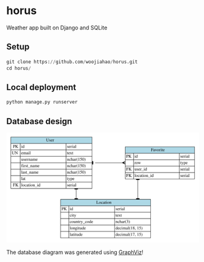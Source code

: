 # horus

Weather app built on Django and SQLite

## Setup

```python
git clone https://github.com/woojiahao/horus.git
cd horus/
```

## Local deployment

```python
python manage.py runserver
```

## Database design

![horus ERD](res/er.svg)

The database diagram was generated using [GraphViz](https://graphviz.org/)!
